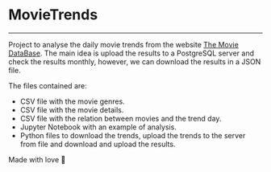 # MovieTrends
----
Project to analyse the daily movie trends from the website [The Movie DataBase](https://www.themoviedb.org/).
The main idea is upload the results to a PostgreSQL server and check the results monthly, however, we can download the results in a JSON file.

The files contained are:
+ CSV file with the movie genres.
+ CSV file with the movie details.
+ CSV file with the relation between movies and the trend day.
+ Jupyter Notebook with an example of analysis.
+ Python files to download the trends, upload the trends to the server from file and download and upload the results.

Made with love 🖤
